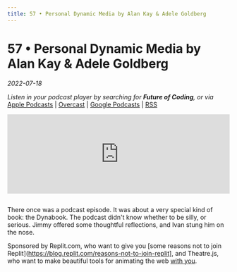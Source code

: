 ```yaml
---
title: 57 • Personal Dynamic Media by Alan Kay & Adele Goldberg
---
```


# 57 • Personal Dynamic Media by Alan Kay & Adele Goldberg

_2022-07-18_

_Listen in your podcast player by searching for **Future of Coding**, or via_ [Apple Podcasts](https://podcasts.apple.com/podcast/future-of-coding/id1265527976) \| [Overcast](https://overcast.fm/itunes1265527976) \| [Google Podcasts](https://podcasts.google.com/?feed=aHR0cHM6Ly93d3cub21ueWNvbnRlbnQuY29tL2QvcGxheWxpc3QvYzQxNTdlNjAtYzdmOC00NzBkLWIxM2YtYTdiMzAwNDBkZjczLzU2NGY0OTNmLWFmMzItNGM0OC04NjJmLWE3YjMwMGU0ZGY0OS9hYzMxNzg1Mi04ODA3LTQ0YjgtOGVmZi1hN2IzMDBlNGRmNTIvcG9kY2FzdC5yc3M) \| [RSS](https://omny.fm/shows/future-of-coding/playlists/podcast.rss)

<iframe src="https://omny.fm/shows/future-of-coding/personal-dynamic-media-by-alan-kay-adele-goldberg/embed" width="100%" height="180" frameborder="0" style="margin-bottom: 1em"></iframe>

There once was a podcast episode. It was about a very special kind of book: the Dynabook. The podcast didn't know whether to be silly, or serious. Jimmy offered some thoughtful reflections, and Ivan stung him on the nose.

Sponsored by Replit.com, who want to give you [some reasons not to join Replit](https://blog.replit.com/reasons-not-to-join-replit], and Theatre.js, who want to make beautiful tools for animating the web [with you](https://join.theatrejs.com).
